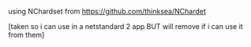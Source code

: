 using NChardset from https://github.com/thinksea/NChardet

[taken so i can use in a netstandard 2 app BUT will remove if i can use it from them]